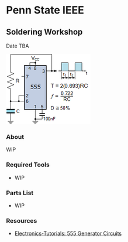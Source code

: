 # Penn State IEEE
## Soldering Workshop
Date TBA

![Schematic Reference](images/SimpleOscillator.gif)

### About 
WIP

### Required Tools
- WIP

### Parts List
- WIP

### Resources
- [Electronics-Tutorials: 555 Generator Circuits](https://www.electronics-tutorials.ws/waveforms/555-circuits-part-1.html)

